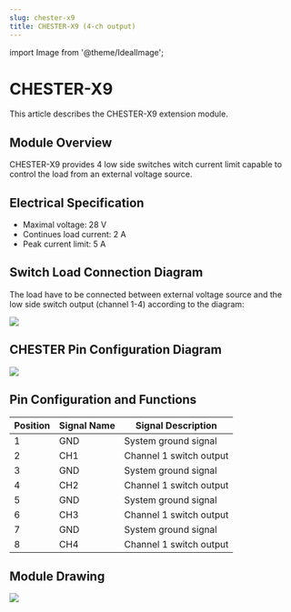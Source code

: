 ```yaml
---
slug: chester-x9
title: CHESTER-X9 (4-ch output)
---
```

import Image from '@theme/IdealImage';

# CHESTER-X9

This article describes the CHESTER-X9 extension module.

## Module Overview

CHESTER-X9 provides 4 low side switches witch current limit capable to control the load from an external voltage source.

## Electrical Specification

* Maximal voltage: 28 V
* Continues load current: 2 A
* Peak current limit: 5 A

## Switch Load Connection Diagram

The load have to be connected between external voltage source and the low side switch output (channel 1-4) according to the diagram:

![](sc-chester-x9.png)

## CHESTER Pin Configuration Diagram

![](tb-chester-x9.png)

## Pin Configuration and Functions

| Position | Signal Name | Signal Description      |
| -------- | ----------- | ----------------------- |
| 1        | GND         | System ground signal    |
| 2        | CH1         | Channel 1 switch output |
| 3        | GND         | System ground signal    |
| 4        | CH2         | Channel 1 switch output |
| 5        | GND         | System ground signal    |
| 6        | CH3         | Channel 1 switch output |
| 7        | GND         | System ground signal    |
| 8        | CH4         | Channel 1 switch output |

## Module Drawing

![](pc-chester-x9.png)
